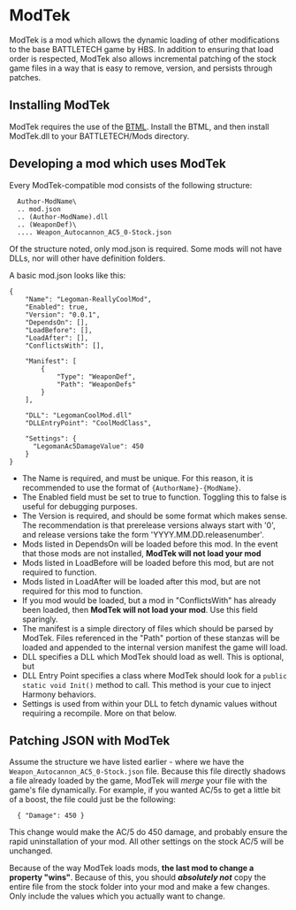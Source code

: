 # ModTek

ModTek is a mod which allows the dynamic loading of other modifications to the base BATTLETECH game by HBS. In addition to ensuring that 
load order is respected, ModTek also allows incremental patching of the stock game files in a way that is easy to remove, version, and 
persists through patches.

## Installing ModTek

ModTek requires the use of the [BTML](https://github.com/Mpstark/BattleTechModLoader). Install the BTML, and then install ModTek.dll to your
BATTLETECH/Mods directory.

## Developing a mod which uses ModTek

Every ModTek-compatible mod consists of the following structure:

```
  Author-ModName\
  .. mod.json
  .. (Author-ModName).dll
  .. (WeaponDef)\
  .... Weapon_Autocannon_AC5_0-Stock.json
```

Of the structure noted, only mod.json is required. Some mods will not have DLLs, nor will other have definition folders.

A basic mod.json looks like this:

```
{
    "Name": "Legoman-ReallyCoolMod",
    "Enabled": true,
    "Version": "0.0.1",
    "DependsOn": [],
    "LoadBefore": [],
    "LoadAfter": [],
    "ConflictsWith": [],

    "Manifest": [
        {
            "Type": "WeaponDef",
            "Path": "WeaponDefs"
        }
    ],

	"DLL": "LegomanCoolMod.dll"
	"DLLEntryPoint": "CoolModClass",

	"Settings": {
	  "LegomanAc5DamageValue": 450
	}
}
```

* The Name is required, and must be unique. For this reason, it is recommended to use the format of `{AuthorName}-{ModName}`.
* The Enabled field must be set to true to function. Toggling this to false is useful for debugging purposes.
* The Version is required, and should be some format which makes sense. The recommendation is that prerelease versions always start with '0', and release versions take the form 'YYYY.MM.DD.releasenumber'.
* Mods listed in DependsOn will be loaded before this mod. In the event that those mods are not installed, **ModTek will not load your mod**
* Mods listed in LoadBefore will be loaded before this mod, but are not required to function.
* Mods listed in LoadAfter will be loaded after this mod, but are not required for this mod to function.
* If you mod would be loaded, but a mod in "ConflictsWith" has already been loaded, then **ModTek will not load your mod**. Use this field sparingly.
* The manifest is a simple directory of files which should be parsed by ModTek. Files referenced in the "Path" portion of these stanzas will be loaded and appended to the internal version manifest the game will load.
* DLL specifies a DLL which ModTek should load as well. This is optional, but 
* DLL Entry Point specifies a class where ModTek should look for a `public static void Init()` method to call. This method is your cue to inject Harmony behaviors.
* Settings is used from within your DLL to fetch dynamic values without requiring a recompile. More on that below.

## Patching JSON with ModTek

Assume the structure we have listed earlier - where we have the `Weapon_Autocannon_AC5_0-Stock.json` file. Because this file directly shadows a file already loaded by the game, ModTek will *merge* your file
with the game's file dynamically. For example, if you wanted AC/5s to get a little bit of a boost, the file could just be the following:

```
  { "Damage": 450 }
```

This change would make the AC/5 do 450 damage, and probably ensure the rapid uninstallation of your mod. All other settings on the stock AC/5 will be unchanged.

Because of the way ModTek loads mods, **the last mod to change a property "wins"**. Because of this, you should ***absolutely not*** copy the entire file from the
stock folder into your mod and make a few changes. Only include the values which you actually want to change.